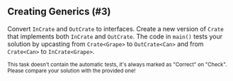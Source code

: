 ## Creating Generics (#3)

Convert `InCrate` and `OutCrate` to interfaces. Create a new version of `Crate`
that implements both `InCrate` and `OutCrate`. The code in `main()` tests your
solution by upcasting from `Crate<Grape>` to `OutCrate<Can>` and from
`Crate<Can>` to `InCrate<Grape>`.

<sub> This task doesn't contain the automatic tests,
it's always marked as "Correct" on "Check".
Please compare your solution with the provided one! </sub>